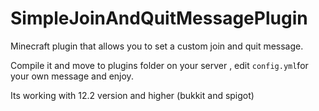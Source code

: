 # SimpleJoinAndQuitMessagePlugin
Minecraft plugin that allows you to set a custom join and quit message.

Compile it and move to plugins folder on your server , edit `config.yml`for your own message and enjoy.

Its working with 12.2 version and higher (bukkit and spigot)
